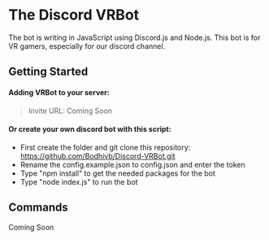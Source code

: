 # The Discord VRBot
The bot is writing in JavaScript using Discord.js and Node.js. This bot is for VR gamers, especially for our discord channel. 

## Getting Started
#### Adding VRBot to your server: 
> Invite URL: Coming Soon

#### Or create your own discord bot with this script:
- First create the folder and git clone this repository: https://github.com/Bodhivb/Discord-VRBot.git
- Rename the config.example.json to config.json and enter the token
- Type "npm install" to get the needed packages for the bot
- Type "node index.js" to run the bot


## Commands
Coming Soon
